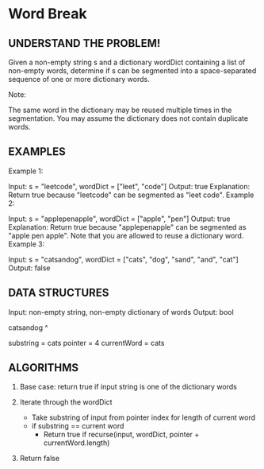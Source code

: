 # Word Break

## UNDERSTAND THE PROBLEM!
Given a non-empty string s and a dictionary wordDict containing a list of non-empty words, determine if s can be segmented into a space-separated sequence of one or more dictionary words.

Note:

The same word in the dictionary may be reused multiple times in the segmentation.
You may assume the dictionary does not contain duplicate words.

## EXAMPLES
Example 1:

Input: s = "leetcode", wordDict = ["leet", "code"]
Output: true
Explanation: Return true because "leetcode" can be segmented as "leet code".
Example 2:

Input: s = "applepenapple", wordDict = ["apple", "pen"]
Output: true
Explanation: Return true because "applepenapple" can be segmented as "apple pen apple".
             Note that you are allowed to reuse a dictionary word.
Example 3:

Input: s = "catsandog", wordDict = ["cats", "dog", "sand", "and", "cat"]
Output: false

## DATA STRUCTURES
Input: non-empty string, non-empty dictionary of words
Output: bool

catsandog
    ^

substring = cats
pointer = 4
currentWord = cats

## ALGORITHMS
1. Base case: return true if input string is one of the dictionary words
2. Iterate through the wordDict
    - Take substring of input from pointer index for length of current word
    - if substring == current word
      - Return true if recurse(input, wordDict, pointer + currentWord.length)

3. Return false


